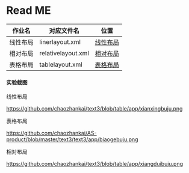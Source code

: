 # Read ME

| 作业名   | 对应文件名         | 位置                                                         |
| -------- | ------------------ | ------------------------------------------------------------ |
| 线性布局 | linerlayout.xml    | [线性布局]( [text3](https://github.com/chaozhankai/text3)/[app](https://github.com/chaozhankai/text3/tree/table/app)/[src](https://github.com/chaozhankai/text3/tree/table/app/src)/[main](https://github.com/chaozhankai/text3/tree/table/app/src/main)/[res](https://github.com/chaozhankai/text3/tree/table/app/src/main/res)/[layout](https://github.com/chaozhankai/text3/tree/table/app/src/main/res/layout)/**linerlayout.xml**) |
| 相对布局 | relativelayout.xml | [相对布局]( [text3](https://github.com/chaozhankai/text3)/[app](https://github.com/chaozhankai/text3/tree/table/app)/[src](https://github.com/chaozhankai/text3/tree/table/app/src)/[main](https://github.com/chaozhankai/text3/tree/table/app/src/main)/[res](https://github.com/chaozhankai/text3/tree/table/app/src/main/res)/[layout](https://github.com/chaozhankai/text3/tree/table/app/src/main/res/layout)/**relativelayout.xml**) |
| 表格布局 | tablelayout.xml    | [表格布局]( [text3](https://github.com/chaozhankai/text3)/[app](https://github.com/chaozhankai/text3/tree/table/app)/[src](https://github.com/chaozhankai/text3/tree/table/app/src)/[main](https://github.com/chaozhankai/text3/tree/table/app/src/main)/[res](https://github.com/chaozhankai/text3/tree/table/app/src/main/res)/[layout](https://github.com/chaozhankai/text3/tree/table/app/src/main/res/layout)/**tablelayout.xml**) |

#### 实验截图

线性布局

https://github.com/chaozhankai/text3/blob/table/app/xianxingbuju.png

表格布局

https://github.com/chaozhankai/AS-product/blob/master/text3/text3/app/biaogebuju.png

相对布局

https://github.com/chaozhankai/text3/blob/table/app/xiangduibuju.png

